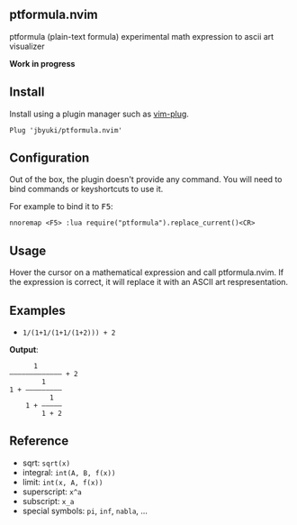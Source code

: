 ptformula.nvim
--------------

ptformula (plain-text formula) experimental math expression to ascii art visualizer

**Work in progress**

Install
-------

Install using a plugin manager such as [vim-plug](https://github.com/junegunn/vim-plug).

```
Plug 'jbyuki/ptformula.nvim'
```

Configuration
-------------

Out of the box, the plugin doesn't provide any command. You will need to bind commands or keyshortcuts to use it.

For example to bind it to <kbd>F5</kbd>:

```
nnoremap <F5> :lua require("ptformula").replace_current()<CR>
```

Usage
-----

Hover the cursor on a mathematical expression and call ptformula.nvim. If the expression is correct, it will replace it with an ASCII art respresentation.

Examples
--------

* `1/(1+1/(1+1/(1+2))) + 2`

**Output**:
```
      1          
――――――――――――― + 2
        1        
1 + ―――――――――    
          1      
    1 + ―――――    
        1 + 2    
```

Reference
---------

* sqrt: `sqrt(x)`
* integral: `int(A, B, f(x))`
* limit: `int(x, A, f(x))`
* superscript: `x^a`
* subscript: `x_a`
* special symbols: `pi`, `inf`, `nabla`, ...
